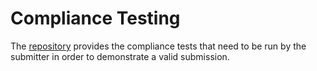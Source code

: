 # Compliance Testing
The [repository](https://github.com/mlcommons/inference/blob/master/compliance/nvidia/README.md
) provides the compliance tests that need to be run by the submitter in order to demonstrate a valid submission.

